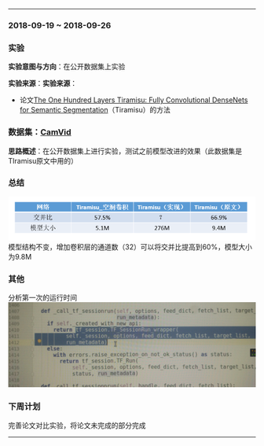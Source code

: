 ﻿
---
### 2018-09-19 ~ 2018-09-26

###  **实验** 

**实验意图与方向**：在公开数据集上实验

**实验来源**：**实验来源**：
- 论文[The One Hundred Layers Tiramisu: Fully Convolutional DenseNets for Semantic Segmentation](https://arxiv.org/abs/1611.09326)（Tiramisu）的方法
	
### **数据集**：[CamVid](http://mi.eng.cam.ac.uk/research/projects/VideoRec/CamVid/#ClassLabels)

**思路概述**：在公开数据集上进行实验，测试之前模型改进的效果（此数据集是TIramisu原文中用的）

### **总结**
![结果](./picture/jieguo.png)
模型结构不变，增加卷积层的通道数（32）可以将交并比提高到60%，模型大小为9.8M
### **其他**
分析第一次的运行时间
![其它](./picture/qita.png)
### **下周计划**

完善论文对比实验，将论文未完成的部分完成

---
